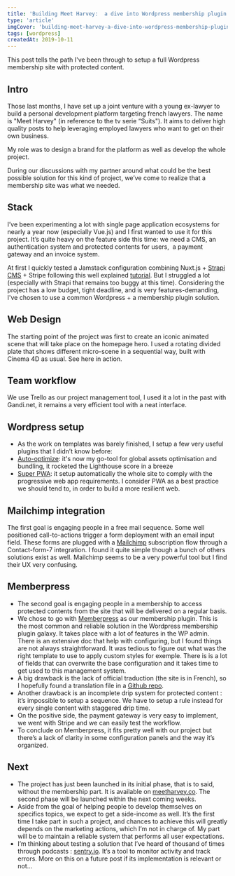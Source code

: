 ```yaml
---
title: 'Building Meet Harvey:  a dive into Wordpress membership plugin'
type: 'article'
imgCover: 'building-meet-harvey-a-dive-into-wordpress-membership-plugin'
tags: [wordpress]
createdAt: 2019-10-11
---
```


This post tells the path I've been through to setup a full Wordpress membership site with protected content.
<!--more-->

## Intro

Those last months, I have set up a joint venture with a young ex-lawyer to build a personal development platform targeting french lawyers. The name is "Meet Harvey" (in reference to the tv serie “Suits"). It aims to deliver high quality posts to help leveraging employed lawyers who want to get on their own business.

My role was to design a brand for the platform as well as develop the whole project.

During our discussions with my partner around what could be the best possible solution for this kind of project, we’ve come to realize that a membership site was what we needed.

## Stack

I’ve been experimenting a lot with single page application ecosystems for nearly a year now (especially Vue.js) and I first wanted to use it for this project. It’s quite heavy on the feature side this time: we need a CMS, an authentication system and protected contents for users,  a payment gateway and an invoice system.

At first I quickly tested a Jamstack configuration combining Nuxt.js + [Strapi CMS](https://strapi.io/) + Stripe following this well explained [tutorial](https://medium.com/strapi/cooking-a-deliveroo-clone-with-nuxt-vue-js-graphql-strapi-and-stripe-ebeb49320993). But I struggled a lot (especially with Strapi that remains too buggy at this time). Considering the project has a low budget, tight deadline, and is very features-demanding, I've chosen to use a common Wordpress + a membership plugin solution.

## Web Design

The starting point of the project was first to create an iconic animated scene that will take place on the homepage hero. I used a rotating divided plate that shows different micro-scene in a sequential way, built with Cinema 4D as usual. See here in action.

## Team workflow

We use Trello as our project management tool, I used it a lot in the past with Gandi.net, it remains a very efficient tool with a neat interface.

## Wordpress setup

* As the work on templates was barely finished, I setup a few very useful plugins that I didn’t know before:
* [Auto-optimize](https://fr.wordpress.org/plugins/autoptimize/): it's now my go-tool for global assets optimisation and bundling, it rocketed the Lighthouse score in a breeze
* [Super PWA](https://superpwa.com/): it setup automatically the whole site to comply with the progressive web app requirements. I consider PWA as a best practice we should tend to, in order to build a more resilient web.

## Mailchimp integration

The first goal is engaging people in a free mail sequence. Some well positioned call-to-actions trigger a form deployment with an email input field. These forms are plugged with a [Mailchimp](https://mailchimp.com/) subscription flow through a Contact-form-7 integration. I found it quite simple though a bunch of others solutions exist as well. Mailchimp seems to be a very powerful tool but I find their UX very confusing.

## Memberpress

* The second goal is engaging people in a membership to access protected contents from the site that will be delivered on a regular basis.
* We chose to go with [Memberpress](https://memberpress.com/) as our membership plugin. This is the most common and reliable solution in the Wordpress membership plugin galaxy. It takes place with a lot of features in the WP admin. There is an extensive doc that help with configuring, but I found things are not always straightforward. It was tedious to figure out what was the right template to use to apply custom styles for exemple. There is is a lot of fields that can overwrite the base configuration and it takes time to get used to this management system.
* A big drawback is the lack of official traduction (the site is in French), so I hopefully found a translation file in a [Github repo](https://github.com/wp-premium/memberpress-basic/blob/master/i18n/memberpress-fr_FR.po).
* Another drawback is an incomplete drip system for protected content : it’s impossible to setup a sequence. We have to setup a rule instead for every single content with staggered drip time.
* On the positive side, the payment gateway is very easy to implement, we went with Stripe and we can easily test the workflow.
* To conclude on Memberpress, it fits pretty well with our project but there’s a lack of clarity in some configuration panels and the way it’s organized.

## Next

* The project has just been launched in its initial phase, that is to said, without the membership part. It is available on [meetharvey.co](https://meetharvey.co). The second phase will be launched within the next coming weeks.
* Aside from the goal of helping people to develop themselves on specifics topics, we expect to get a side-income as well. It’s the first time I take part in such a project, and chances to achieve this will greatly depends on the marketing actions, which I’m not in charge of. My part will be to maintain a reliable system that performs all user expectations.
* I’m thinking about testing a solution that I’ve heard of thousand of times through podcasts : [sentry.io](https://sentry.io/). It’s a tool to monitor activity and track errors. More on this on a future post if its implementation is relevant or not...